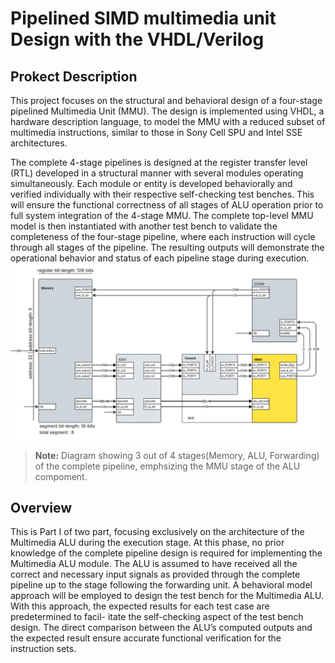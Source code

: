 # Pipelined SIMD multimedia unit Design with the VHDL/Verilog

## Prokect Description
This project focuses on the structural and behavioral design of a four-stage pipelined Multimedia Unit (MMU). The design is implemented using VHDL, a hardware description language, to model the MMU with a reduced subset of multimedia instructions, similar to those in Sony Cell SPU and Intel SSE architectures.

The complete 4-stage pipelines is designed at the register transfer level (RTL) developed in a structural manner with several modules operating simultaneously. Each module or entity is developed behaviorally and verified individually with their respective self-checking test benches. This will ensure the functional correctness of all stages of ALU operation prior to full system integration of the 4-stage MMU. The complete top-level MMU model is then instantiated with another test bench to validate the completeness of the four-stage pipeline, where each instruction will cycle through all stages of the pipeline. The resulting outputs will demonstrate the operational behavior and status of each pipeline stage during execution. 
![System diagram](./image/diagram.png)
> **Note:** Diagram showing 3 out of 4 stages(Memory, ALU, Forwarding) of the complete pipeline, emphsizing the MMU stage of the ALU compoment.
## Overview
This is Part I of two part, focusing exclusively on the architecture
of the Multimedia ALU during the execution stage. At this phase, no prior knowledge
of the complete pipeline design is required for implementing the Multimedia ALU module.
The ALU is assumed to have received all the correct and necessary input signals as provided
through the complete pipeline up to the stage following the forwarding unit.
A behavioral model approach will be employed to design the test bench for the Multimedia
ALU. With this approach, the expected results for each test case are predetermined to facil-
itate the self-checking aspect of the test bench design. The direct comparison between the
ALU’s computed outputs and the expected result ensure accurate functional verification for
the instruction sets.
